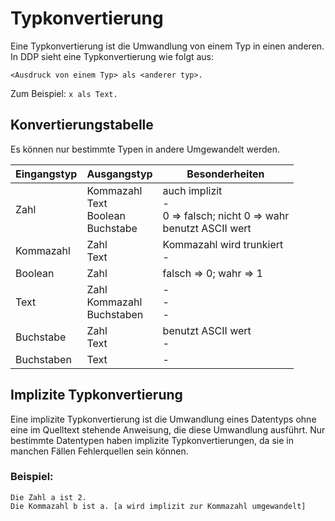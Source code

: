 # Typkonvertierung
Eine Typkonvertierung ist die Umwandlung von einem Typ in einen anderen. In DDP sieht eine Typkonvertierung wie folgt aus:

```ddp
<Ausdruck von einem Typ> als <anderer typ>.
```

Zum Beispiel: `x als Text.`

## Konvertierungstabelle
Es können nur bestimmte Typen in andere Umgewandelt werden.

| Eingangstyp | Ausgangstyp | Besonderheiten |
|-------------|-------------|----------------|
| Zahl | Kommazahl <br> Text <br> Boolean <br> Buchstabe | auch implizit <br>-<br> 0 => falsch; nicht 0 => wahr <br> benutzt ASCII wert |
| Kommazahl | Zahl <br> Text | Kommazahl wird trunkiert <br> - |
| Boolean | Zahl | falsch => 0; wahr => 1 |
| Text | Zahl <br> Kommazahl <br> Buchstaben | -<br>-<br>-<br> |
| Buchstabe | Zahl <br> Text | benutzt ASCII wert <br> - |
| Buchstaben | Text | - |

## Implizite Typkonvertierung
Eine implizite Typkonvertierung ist die Umwandlung eines Datentyps ohne eine im Quelltext stehende Anweisung, die diese Umwandlung ausführt. Nur bestimmte Datentypen haben implizite Typkonvertierungen, da sie in manchen Fällen Fehlerquellen sein können.

### Beispiel:
```ddp
Die Zahl a ist 2.
Die Kommazahl b ist a. [a wird implizit zur Kommazahl umgewandelt]
``` 